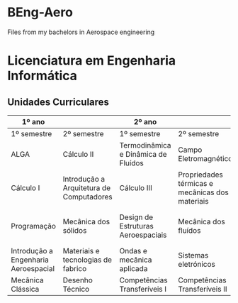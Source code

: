 # BEng-Aero
Files from my bachelors in Aerospace engineering
# Licenciatura em Engenharia Informática

## Unidades Curriculares

| 1º ano | | 2º ano  | | 3º ano  | |
| --- | --- | --- | --- | --- | --- |
| 1º semestre | 2º semestre | 1º semestre | 2º semestre | 1º semestre | 2º semestre |
| ALGA | Cálculo II | Termodinâmica e Dinâmica de Fluídos | Campo Eletromagnético | Projeto em Engenharia Aeroespacial| |
| Cálculo I | Introdução a Arquitetura de Computadores | Cálculo III |Propriedades térmicas e mecânicas dos materiais |Modelação de Sistemas e Controlo Aeroespacial | Aeroelasticidade|
| Programação | Mecânica dos sólidos | Design de Estruturas Aeroespaciais | Mecânica dos fluídos| Tecnologias para Sistemas de Energia Espaciais|Propagação e Radiação de Ondas eletromagnéticas |
| Introdução a Engenharia Aeroespacial | Materiais e tecnologias de fabrico |Ondas e mecânica aplicada |Sistemas eletrónicos |Engenharia de Estruturas Aeroespaciais | Realidade Virtual em Engenharia|
| Mecânica Clássica | Desenho Técnico | Competências Transferíveis I| Competências Transferíveis II|Laboratório de Design |Laboratório de Manufatura |
